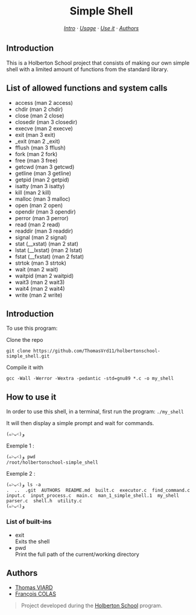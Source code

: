 <div align="center">
    <h1>Simple Shell </h1>
    <h6>
    <a href="#introduction">Intro</a>
    ·
    <a href="#usage">Usage</a>
    ·
    <a href="#howto">Use it</a>
    ·
    <a href="#authors">Authors</a>
  </h6>
</div>

<h2 id="introduction">Introduction</h2>

This is a Holberton School project that consists of making our own simple shell with a limited amount of functions from the standard library.

## List of allowed functions and system calls

* access (man 2 access)
* chdir (man 2 chdir)
* close (man 2 close)
* closedir (man 3 closedir)
* execve (man 2 execve)
* exit (man 3 exit)
* _exit (man 2 _exit)
* fflush (man 3 fflush)
* fork (man 2 fork)
* free (man 3 free)
* getcwd (man 3 getcwd)
* getline (man 3 getline)
* getpid (man 2 getpid)
* isatty (man 3 isatty)
* kill (man 2 kill)
* malloc (man 3 malloc)
* open (man 2 open)
* opendir (man 3 opendir)
* perror (man 3 perror)
* read (man 2 read)
* readdir (man 3 readdir)
* signal (man 2 signal)
* stat (__xstat) (man 2 stat)
* lstat (__lxstat) (man 2 lstat)
* fstat (__fxstat) (man 2 fstat)
* strtok (man 3 strtok)
* wait (man 2 wait)
* waitpid (man 2 waitpid)
* wait3 (man 2 wait3)
* wait4 (man 2 wait4)
* write (man 2 write)

<h2 id="introduction">Introduction</h2>

To use this program:

Clone the repo

    git clone https://github.com/ThomasVrd11/holbertonschool-simple_shell.git

Compile it with

    gcc -Wall -Werror -Wextra -pedantic -std=gnu89 *.c -o my_shell

<h2 id="howto">How to use it</h2>

In order to use this shell, in a terminal, first run the program:
`./my_shell`

It will then display a simple prompt and wait for commands.

`(๑˃ᴗ˂)ﻭ`

Exemple 1 :
```
(๑˃ᴗ˂)ﻭ pwd
/root/holbertonschool-simple_shell
```
Exemple 2 :
```
(๑˃ᴗ˂)ﻭ ls -a
.  ..  .git  AUTHORS  README.md  built.c  executor.c  find_command.c  input.c  input_process.c  main.c  man_1_simple_shell.1  my_shell  parser.c  shell.h  utility.c
(๑˃ᴗ˂)ﻭ
```
### List of built-ins
* exit  
    Exits the shell
* pwd  
    Print the full path of the current/working directory
<h2 id="authors">Authors</h2>

- [Thomas VIARD](https://github.com/ThomasVrd11)
- [François COLAS](https://github.com/fgmcolas)

> Project developed during the [Holberton School](https://www.holbertonschool.com/) program.

